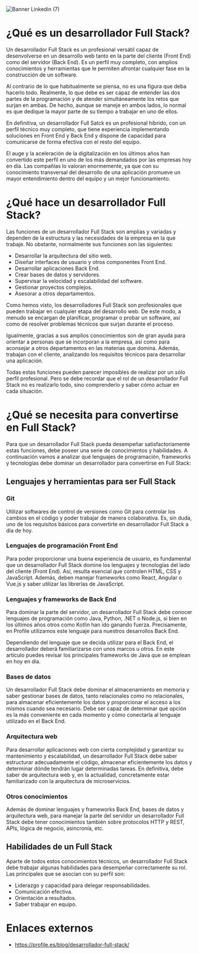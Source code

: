 ![Banner Linkedin (7)](https://user-images.githubusercontent.com/75398496/208786456-39a74166-1baf-4fb0-bdc5-151d3fdd2fc3.png)

# ¿Qué es un desarrollador Full Stack?
Un desarrollador Full Stack es un profesional versátil capaz de desenvolverse en un desarrollo web tanto en la parte del cliente (Front End) como del servidor
(Back End). Es un perfil muy completo, con amplios conocimientos y herramientas que le permiten afrontar cualquier fase en la construcción de un software.

Al contrario de lo que habitualmente se piensa, no es una figura que deba hacerlo todo. Realmente, lo que debe es ser capaz de entender las dos partes de la 
programación y de atender simultáneamente los retos que surjan en ambas. De hecho, aunque se maneje en ambos lados, lo normal es que dedique la mayor parte de 
su tiempo a trabajar en uno de ellos.

En definitiva, un desarrollador Full Satck es un profesional híbrido, con un perfil técnico muy completo, que tiene experiencia implementando soluciones en 
Front End y Back End y dispone de capacidad para comunicarse de forma efectiva con el resto del equipo.

El auge y la aceleración de la digitalización en los últimos años han convertido este perfil en uno de los más demandados por las empresas hoy en día. Las 
compañías lo valoran enormemente, ya que con su conocimiento transversal del desarrollo de una aplicación promueve un mayor entendimiento dentro del equipo 
y un mejor funcionamiento.

# ¿Qué hace un desarrollador Full Stack?
Las funciones de un desarrollador Full Stack son amplias y variadas y dependen de la estructura y las necesidades de la empresa en la que trabaje. No obstante, 
normalmente sus funciones son las siguientes:

- Desarrollar la arquitectura del sitio web.
- Diseñar interfaces de usuario y otros componentes Front End.
- Desarrollar aplicaciones Back End.
- Crear bases de datos y servidores.
- Supervisar la velocidad y escalabilidad del software.
- Gestionar proyectos complejos.
- Asesorar a otros departamentos.

Como hemos visto, los desarrolladores Full Stack son profesionales que pueden trabajar en cualquier etapa del desarrollo web. De este modo, a menudo se encargan 
de planificar, programar o probar un software, así como de resolver problemas técnicos que surjan durante el proceso. 

Igualmente, gracias a sus amplios conocimientos son de gran ayuda para orientar a personas que se incorporan a la empresa, así como para aconsejar a otros 
departamentos en las materias que domina. Además, trabajan con el cliente, analizando los requisitos técnicos para desarrollar una aplicación.

Todas estas funciones pueden parecer imposibles de realizar por un sólo perfil profesional. Pero se debe recordar que el rol de un desarrollador Full Stack no 
es realizarlo todo, sino comprenderlo y saber cómo actuar en cada situación.

# ¿Qué se necesita para convertirse en Full Stack?
Para que un desarrollador Full Stack pueda desempeñar satisfactoriamente estas funciones, debe poseer una serie de conocimientos y habilidades. A continuación 
vamos a analizar qué lenguajes de programación, frameworks y tecnologías debe dominar un desarrollador para convertirse en Full Stack:

## Lenguajes y herramientas para ser Full Stack

### Git
Utilizar softwares de control de versiones como Git para controlar los cambios en el código y poder trabajar de manera colaborativa. Es, sin duda, uno de 
los requisitos básicos para convertirte en desarrollador Full Stack a día de hoy.

### Lenguajes de programación Front End
Para poder proporcionar una buena experiencia de usuario, es fundamental que un desarrollador Full Stack domine los lenguajes y tecnologías del lado del 
cliente (Front End). Así, resulta esencial que controlen HTML, CSS y JavaScript. Además, deben manejar frameworks como React, Angular o Vue.js y saber utilizar 
las librerías de JavaScript.

### Lenguajes y frameworks de Back End
Para dominar la parte del servidor, un desarrollador Full Stack debe conocer lenguajes de programación como Java, Python, .NET o Node.js, si bien en los 
últimos años otros como Kotlin han ido ganando fuerza. Precisamente, en Profile utilizamos este lenguaje para nuestros desarrollos Back End.

Dependiendo del lenguaje que se decida utilizar para el Back End, el desarrollador deberá familiarizarse con unos marcos u otros. En este artículo puedes 
revisar los principales frameworks de Java que se emplean en hoy en día.

### Bases de datos
Un desarrollador Full Stack debe dominar el almacenamiento en memoria y saber gestionar bases de datos, tanto relacionales como no relacionales, para 
almacenar eficientemente los datos y proporcionar el acceso a los mismos cuando sea necesario. Debe ser capaz de determinar qué opción es la más conveniente 
en cada momento y cómo conectarla al lenguaje utilizado en el Back End.

### Arquitectura web
Para desarrollar aplicaciones web con cierta complejidad y garantizar su mantenimiento y escalabilidad, un desarrollador Full Stack debe saber estructurar 
adecuadamente el código, almacenar eficientemente los datos y determinar dónde tendrán lugar determinadas tareas. En definitiva, debe saber de arquitectura web 
y, en la actualidad, concretamente estar familiarizado con la arquitectura de microservicios.

### Otros conocimientos
Además de dominar lenguajes y frameworks Back End, bases de datos y arquitectura web, para manejar la parte del servidor un desarrollador Full Stack debe tener 
conocimientos también sobre protocolos HTTP y REST, APIs, lógica de negocio, asincronía, etc.

## Habilidades de un Full Stack
Aparte de todos estos conocimientos técnicos, un desarrollador Full Stack debe trabajar algunas habilidades para desempeñar correctamente su rol. Las 
principales que se asocian con su perfil son:

- Liderazgo y capacidad para delegar responsabilidades.
- Comunicación efectiva.
- Orientación a resultados.
- Saber trabajar en equipo.

# Enlaces externos
- https://profile.es/blog/desarrollador-full-stack/
